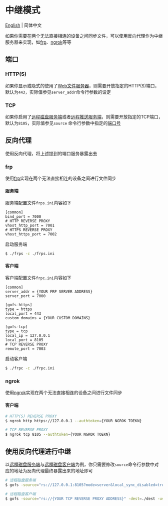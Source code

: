 # 中继模式

[English](README.md) | 简体中文

如果你需要在两个无法直接相连的设备之间同步文件，可以使用反向代理作为中继服务器来实现，如[frp](https://github.com/fatedier/frp)、[ngrok](https://ngrok.com)等等

## 端口

### HTTP(S)

如果你显示或隐式的使用了[Web文件服务器](/README-CN.md#web文件服务器)，则需要开放指定的HTTP(S)端口，默认为`443`，实际值参见`server_addr`命令行参数的设定

### TCP

如果你启用了[远程磁盘服务端](/README-CN.md#远程磁盘服务端)或者[远程推送服务端](/README-CN.md#远程推送服务端)，则需要开放指定的TCP端口，默认为`8105`，实际值参见`source`
命令行参数中指定的[端口号](/README-CN.md#端口号)

## 反向代理

使用反向代理，将上述提到的端口服务暴露出去

### frp

使用[frp](https://github.com/fatedier/frp)实现在两个无法直接相连的设备之间进行文件同步

#### 服务端

服务端配置文件`frps.ini`内容如下

```text
[common]
bind_port = 7000
# HTTP REVERSE PROXY
vhost_http_port = 7001
# HTTPS REVERSE PROXY
vhost_https_port = 7002
```

启动服务端

```bash
$ ./frps -c ./frps.ini
```

#### 客户端

客户端配置文件`frpc.ini`内容如下

```text
[common]
server_addr = {YOUR FRP SERVER ADDRESS}
server_port = 7000

[gofs-https]
type = https
local_port = 443
custom_domains = {YOUR CUSTOM DOMAINS}

[gofs-tcp]
type = tcp
local_ip = 127.0.0.1
local_port = 8105
# TCP REVERSE PROXY
remote_port = 7003
```

启动客户端

```bash
$ ./frpc -c ./frpc.ini
```

### ngrok

使用[ngrok](https://ngrok.com)实现在两个无法直接相连的设备之间进行文件同步

#### 客户端

```bash
# HTTP(S) REVERSE PROXY
$ ngrok http https://127.0.0.1 --authtoken={YOUR NGROK TOEKN}

# TCP REVERSE PROXY
$ ngrok tcp 8105 --authtoken={YOUR NGROK TOEKN}
```

## 使用反向代理进行中继

以[远程磁盘服务端](/README-CN.md#远程磁盘服务端)与[远程磁盘客户端](/README-CN.md#远程磁盘客户端)为例，你只需要修改`source`命令行参数中对应的地址为反向代理最终暴露出来的地址即可

```bash
# 远程磁盘服务端
$ gofs -source="rs://127.0.0.1:8105?mode=server&local_sync_disabled=true&path=./source&fs_server={YOUR HTTP(S) REVERSE PROXY ADDRESS}" -dest=./dest -users="gofs|password|r" -tls_cert_file=cert.pem -tls_key_file=key.pem -token_secret=mysecret_16bytes

# 远程磁盘客户端
$ gofs -source="rs://{YOUR TCP REVERSE PROXY ADDRESS}" -dest=./dest -users="gofs|password" -tls_cert_file=cert.pem
```